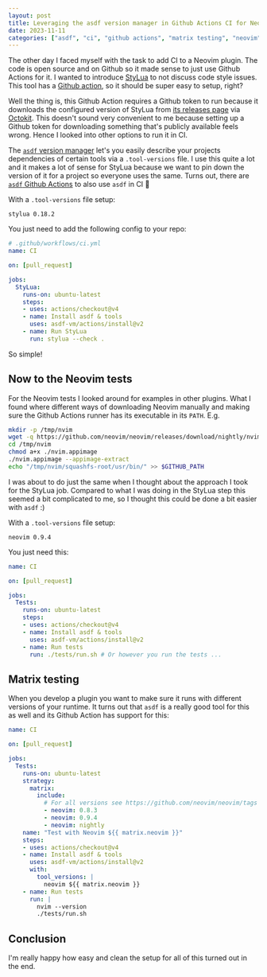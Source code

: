 ```yaml
---
layout: post
title: Leveraging the asdf version manager in Github Actions CI for Neovim matrix testing.
date: 2023-11-11
categories: ["asdf", "ci", "github actions", "matrix testing", "neovim"]
---
```


The other day I faced myself with the task to add CI to a Neovim plugin. The code is open source and on Github so it made sense to just use Github Actions for it. I wanted to introduce [StyLua](https://github.com/JohnnyMorganz/StyLua) to not discuss code style issues. This tool has a [Github action](https://github.com/JohnnyMorganz/stylua-action), so it should be super easy to setup, right?

Well the thing is, this Github Action requires a Github token to run because it downloads the configured version of StyLua from [its releases page](https://github.com/JohnnyMorganz/StyLua/releases) via [Octokit](https://github.com/octokit). This doesn't sound very convenient to me because setting up a Github token for downloading something that's publicly available feels wrong. Hence I looked into other options to run it in CI.

The [`asdf` version manager](https://asdf-vm.com/) let's you easily describe your projects dependencies of certain tools via a `.tool-versions` file. I use this quite a lot and it makes a lot of sense for StyLua because we want to pin down the version of it for a project so everyone uses the same. Turns out, there are [`asdf` Github Actions](https://github.com/asdf-vm/actions) to also use `asdf` in CI 🎉

With a `.tool-versions` file setup:

```
stylua 0.18.2
```

You just need to add the following config to your repo:

```yml
# .github/workflows/ci.yml
name: CI

on: [pull_request]

jobs:
  StyLua:
    runs-on: ubuntu-latest
    steps:
    - uses: actions/checkout@v4
    - name: Install asdf & tools
      uses: asdf-vm/actions/install@v2
    - name: Run StyLua
      run: stylua --check .
```

So simple!

## Now to the Neovim tests

For the Neovim tests I looked around for examples in other plugins. What I found where different ways of downloading Neovim manually and making sure the Github Actions runner has its executable in its `PATH`. E.g.

```bash
mkdir -p /tmp/nvim
wget -q https://github.com/neovim/neovim/releases/download/nightly/nvim.appimage -O /tmp/nvim/nvim.appimage
cd /tmp/nvim
chmod a+x ./nvim.appimage
./nvim.appimage --appimage-extract
echo "/tmp/nvim/squashfs-root/usr/bin/" >> $GITHUB_PATH
```

I was about to do just the same when I thought about the approach I took for the StyLua job. Compared to what I was doing in the StyLua step this seemed a bit complicated to me, so I thought this could be done a bit easier with `asdf` :)

With a `.tool-versions` file setup:

```
neovim 0.9.4
```

You just need this:

```yml
name: CI

on: [pull_request]

jobs:
  Tests:
    runs-on: ubuntu-latest
    steps:
    - uses: actions/checkout@v4
    - name: Install asdf & tools
      uses: asdf-vm/actions/install@v2
    - name: Run tests
      run: ./tests/run.sh # Or however you run the tests ...
```

## Matrix testing

When you develop a plugin you want to make sure it runs with different versions of your runtime. It turns out that `asdf` is a really good tool for this as well and its Github Action has support for this:

```yml
name: CI

on: [pull_request]

jobs:
  Tests:
    runs-on: ubuntu-latest
    strategy:
      matrix:
        include:
          # For all versions see https://github.com/neovim/neovim/tags
          - neovim: 0.8.3
          - neovim: 0.9.4
          - neovim: nightly
    name: "Test with Neovim ${{ matrix.neovim }}"
    steps:
    - uses: actions/checkout@v4
    - name: Install asdf & tools
      uses: asdf-vm/actions/install@v2
      with:
        tool_versions: |
          neovim ${{ matrix.neovim }}
    - name: Run tests
      run: |
        nvim --version
        ./tests/run.sh
```

## Conclusion

I'm really happy how easy and clean the setup for all of this turned out in the end.
